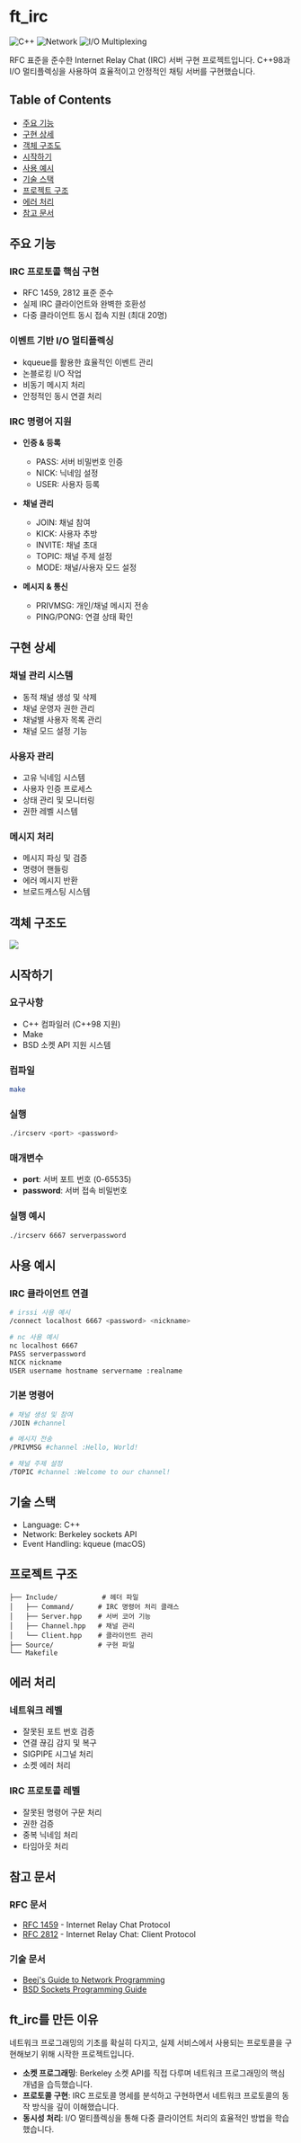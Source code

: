 # ft_irc

![C++](https://img.shields.io/badge/C++-98-blue.svg)
![Network](https://img.shields.io/badge/Network-Socket%20Programming-green.svg)
![I/O Multiplexing](https://img.shields.io/badge/I%2FO-Multiplexing-orange.svg)

RFC 표준을 준수한 Internet Relay Chat (IRC) 서버 구현 프로젝트입니다. C++98과 I/O 멀티플렉싱을 사용하여 효율적이고 안정적인 채팅 서버를 구현했습니다.

## Table of Contents
- [주요 기능](#주요-기능)
- [구현 상세](#구현-상세)
- [객체 구조도](#객체-구조도)
- [시작하기](#시작하기)
- [사용 예시](#사용-예시)
- [기술 스택](#기술-스택)
- [프로젝트 구조](#프로젝트-구조)
- [에러 처리](#에러-처리)
- [참고 문서](#참고-문서)

## 주요 기능

### IRC 프로토콜 핵심 구현
- RFC 1459, 2812 표준 준수
- 실제 IRC 클라이언트와 완벽한 호환성
- 다중 클라이언트 동시 접속 지원 (최대 20명)

### 이벤트 기반 I/O 멀티플렉싱
- kqueue를 활용한 효율적인 이벤트 관리
- 논블로킹 I/O 작업
- 비동기 메시지 처리
- 안정적인 동시 연결 처리

### IRC 명령어 지원
- **인증 & 등록**
  - PASS: 서버 비밀번호 인증
  - NICK: 닉네임 설정
  - USER: 사용자 등록

- **채널 관리**
  - JOIN: 채널 참여
  - KICK: 사용자 추방
  - INVITE: 채널 초대
  - TOPIC: 채널 주제 설정
  - MODE: 채널/사용자 모드 설정

- **메시지 & 통신**
  - PRIVMSG: 개인/채널 메시지 전송
  - PING/PONG: 연결 상태 확인

## 구현 상세

### 채널 관리 시스템
- 동적 채널 생성 및 삭제
- 채널 운영자 권한 관리
- 채널별 사용자 목록 관리
- 채널 모드 설정 기능

### 사용자 관리
- 고유 닉네임 시스템
- 사용자 인증 프로세스
- 상태 관리 및 모니터링
- 권한 레벨 시스템

### 메시지 처리
- 메시지 파싱 및 검증
- 명령어 핸들링
- 에러 메시지 반환
- 브로드캐스팅 시스템

## 객체 구조도

[![](https://mermaid.ink/img/pako:eNqdVMtu2zAQ_BWCpxYwYluSn7k4DYKiQNsUSC9FDwUtri0mFKmSlB0H-veuHrFkJ2kPuVASd3Zmd2d2qMhKJpCEJNfwXXDBQWjEZgWXTo6zqggmKUhQ0OgNKGV0Xlon8GXtrDEV8UaqNTKDSpQkKlaBg4qXGtfCInPSIb5oez0tlb5IGQejOfm2mnEFCeF1TaEToI1jSzE0sEKYgQS6ZkKDc_1_Gnb6_eHgpj_sDIYkXGn0FpRtwHw2Kz0-gOTijUM9AVVoKmEG4PHaUCp0HKS6HhCduJ7OIPe4RhnIQC47qHSd1eWfhlmGslKwiLNr7rJaWkidXGml06WDCHFqZSYjpLkrPQjhQznVQM3nX84_PJ9_vPx2-en718uP518vP52fXXyh7r8Ak4m0ZqRFWu4QXhaQg0GWglfGOFXPVlLzFAgZc5kvUdENy8LqFUliC8yeg_P5VfWyvWOaY6bREdv_oaZqovUQe4ALDcGMuiaLN9TgzYHOoJJkH8TdiZ_Ym6MFKK2rC1_SqqqgM_7pp0SdO2ncUecDYEgRUTVylPh-b-4JuO1xenh0h-M9iB71LyADD3HeFUwzw8WucZcMPVWQS6QZjcHW4Jauod1Y92xTEcnvjvWH2Ii7cfUHyI4u2H6RY7_wruqGasdYIYhFrFQQoK6FwR3TG83ipZ7kbhrnpCFG0Lv27BEj1b2qwrjxVEL3KmKccpSSEcR9z8l4Om5PaHc6Yt3OdNwZTVh3dDtpj8bsSbhN0_nxUUCx4DOEU7qg8wibcHHwxCJg7vhgV5LEUplfFP_YMXs)](https://mermaid.live/edit#pako:eNqdVMtu2zAQ_BWCpxYwYluSn7k4DYKiQNsUSC9FDwUtri0mFKmSlB0H-veuHrFkJ2kPuVASd3Zmd2d2qMhKJpCEJNfwXXDBQWjEZgWXTo6zqggmKUhQ0OgNKGV0Xlon8GXtrDEV8UaqNTKDSpQkKlaBg4qXGtfCInPSIb5oez0tlb5IGQejOfm2mnEFCeF1TaEToI1jSzE0sEKYgQS6ZkKDc_1_Gnb6_eHgpj_sDIYkXGn0FpRtwHw2Kz0-gOTijUM9AVVoKmEG4PHaUCp0HKS6HhCduJ7OIPe4RhnIQC47qHSd1eWfhlmGslKwiLNr7rJaWkidXGml06WDCHFqZSYjpLkrPQjhQznVQM3nX84_PJ9_vPx2-en718uP518vP52fXXyh7r8Ak4m0ZqRFWu4QXhaQg0GWglfGOFXPVlLzFAgZc5kvUdENy8LqFUliC8yeg_P5VfWyvWOaY6bREdv_oaZqovUQe4ALDcGMuiaLN9TgzYHOoJJkH8TdiZ_Ym6MFKK2rC1_SqqqgM_7pp0SdO2ncUecDYEgRUTVylPh-b-4JuO1xenh0h-M9iB71LyADD3HeFUwzw8WucZcMPVWQS6QZjcHW4Jauod1Y92xTEcnvjvWH2Ii7cfUHyI4u2H6RY7_wruqGasdYIYhFrFQQoK6FwR3TG83ipZ7kbhrnpCFG0Lv27BEj1b2qwrjxVEL3KmKccpSSEcR9z8l4Om5PaHc6Yt3OdNwZTVh3dDtpj8bsSbhN0_nxUUCx4DOEU7qg8wibcHHwxCJg7vhgV5LEUplfFP_YMXs)

## 시작하기

### 요구사항
- C++ 컴파일러 (C++98 지원)
- Make
- BSD 소켓 API 지원 시스템

### 컴파일
```bash
make
```

### 실행
```bash
./ircserv <port> <password>
```

### 매개변수
- **port**: 서버 포트 번호 (0-65535)
- **password**: 서버 접속 비밀번호

### 실행 예시
```bash
./ircserv 6667 serverpassword
```

## 사용 예시

### IRC 클라이언트 연결
```bash
# irssi 사용 예시
/connect localhost 6667 <password> <nickname>

# nc 사용 예시
nc localhost 6667
PASS serverpassword
NICK nickname
USER username hostname servername :realname
```

### 기본 명령어
```bash
# 채널 생성 및 참여
/JOIN #channel

# 메시지 전송
/PRIVMSG #channel :Hello, World!

# 채널 주제 설정
/TOPIC #channel :Welcome to our channel!
```

## 기술 스택

- Language: C++
- Network: Berkeley sockets API
- Event Handling: kqueue (macOS)

## 프로젝트 구조

```
├── Include/           # 헤더 파일
│   ├── Command/      # IRC 명령어 처리 클래스
│   ├── Server.hpp    # 서버 코어 기능
│   ├── Channel.hpp   # 채널 관리
│   └── Client.hpp    # 클라이언트 관리
├── Source/           # 구현 파일
└── Makefile
```

## 에러 처리

### 네트워크 레벨
- 잘못된 포트 번호 검증
- 연결 끊김 감지 및 복구
- SIGPIPE 시그널 처리
- 소켓 에러 처리

### IRC 프로토콜 레벨
- 잘못된 명령어 구문 처리
- 권한 검증
- 중복 닉네임 처리
- 타임아웃 처리

## 참고 문서

### RFC 문서
- [RFC 1459](https://tools.ietf.org/html/rfc1459) - Internet Relay Chat Protocol
- [RFC 2812](https://tools.ietf.org/html/rfc2812) - Internet Relay Chat: Client Protocol

### 기술 문서
- [Beej's Guide to Network Programming](https://beej.us/guide/bgnet/)
- [BSD Sockets Programming Guide](https://docs.freebsd.org/en/books/developers-handbook/sockets/)

## ft_irc를 만든 이유

네트워크 프로그래밍의 기초를 확실히 다지고, 실제 서비스에서 사용되는 프로토콜을 구현해보기 위해 시작한 프로젝트입니다.

- **소켓 프로그래밍**: Berkeley 소켓 API를 직접 다루며 네트워크 프로그래밍의 핵심 개념을 습득했습니다.
- **프로토콜 구현**: IRC 프로토콜 명세를 분석하고 구현하면서 네트워크 프로토콜의 동작 방식을 깊이 이해했습니다.
- **동시성 처리**: I/O 멀티플렉싱을 통해 다중 클라이언트 처리의 효율적인 방법을 학습했습니다.